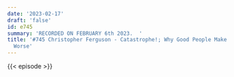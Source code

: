 ```yaml
---
date: '2023-02-17'
draft: 'false'
id: e745
summary: 'RECORDED ON FEBRUARY 6th 2023.  '
title: '#745 Christopher Ferguson - Catastrophe!; Why Good People Make Bad Situations
  Worse'
---
```

{{< episode >}}
